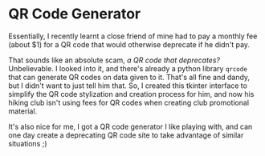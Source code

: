 # QR Code Generator
Essentially, I recently learnt a close friend of mine had to pay a monthly
fee (about $1) for a QR code that would otherwise deprecate if he didn't pay.

That sounds like an absolute scam, *a QR code that deprecates?*  Unbelievable.
I looked into it, and there's already a python library `qrcode` that can 
generate QR codes on data given to it.  That's all fine and dandy, but 
I didn't want to just tell him that.  So, I created this tkinter interface 
to simplify the QR code stylization and creation process for him, and now 
his hiking club isn't using fees for QR codes when creating club promotional 
material.

It's also nice for me, I got a QR code generator I like playing with, and can 
one day create a deprecating QR code site to take advantage of similar situations ;)
